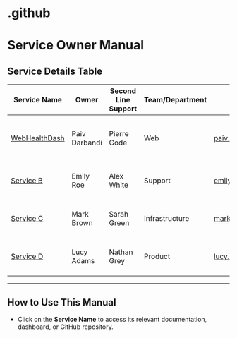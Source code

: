 # .github

# Service Owner Manual

## Service Details Table

| **Service Name** | **Owner**      | **Second Line Support** | **Team/Department** | **Contact Info**        | **Service Description**                          | **Dependencies**          | **Last Updated**    | **Additional Notes**                   |
|-------------------|----------------|-------------------------|----------------------|-------------------------|--------------------------------------------------|---------------------------|---------------------|-----------------------------------------|
| [WebHealthDash]([https://github.com/your-org/service-a](https://github.com/suscloudservices/WebHealthDash)) | Paiv Darbandi       | Pierre Gode             | Web             | paiv.darbandi@signupsoftware.com    | Service for checking health of our internal services | semantic-kernel, blob storage (health.json)        | 2024-12-19          | cache refresh nightly at 12 AM               |
| [Service B](https://docs.company.com/service-b)    | Emily Roe      | Alex White             | Support             | emily.roe@company.com   | Handles user authentication                      | OAuth2 Provider Z         | 2024-11-15          | Scheduled downtime: Fridays 10 PM      |
| [Service C](https://dashboard.company.com/service-c)| Mark Brown     | Sarah Green            | Infrastructure      | mark.brown@company.com  | Provides reporting dashboards                   | Data Lake, Blob Storage   | 2024-12-10          | Reports refresh nightly at 1 AM        |
| [Service D](https://github.com/your-org/service-d) | Lucy Adams     | Nathan Grey            | Product             | lucy.adams@company.com  | Manages customer notifications                  | Email Service, SMS Gateway| 2024-12-05          | Use sparingly due to API rate limits    |

---

## How to Use This Manual

- Click on the **Service Name** to access its relevant documentation, dashboard, or GitHub repository.
